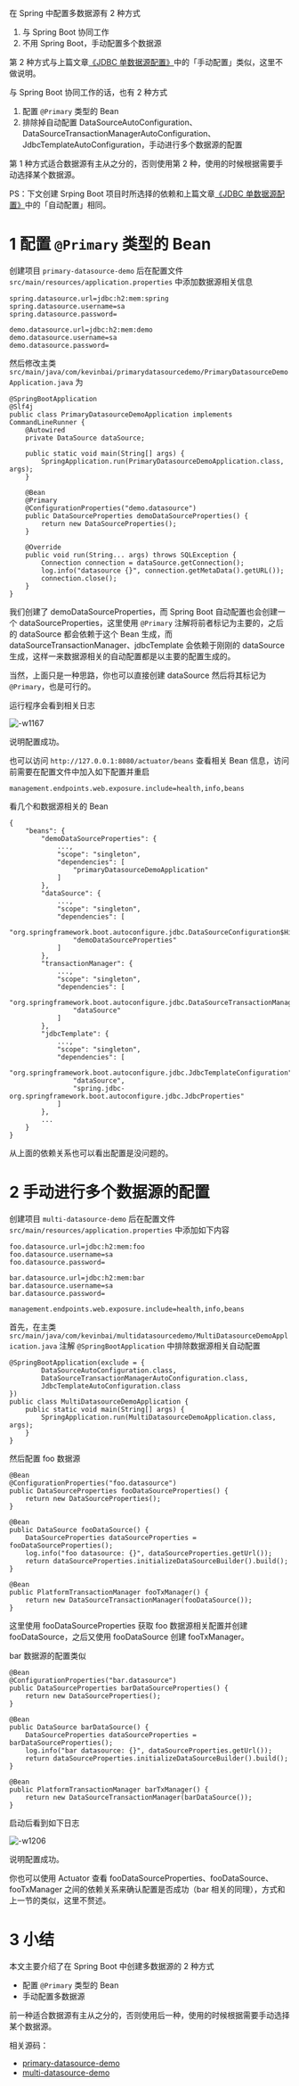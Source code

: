 在 Spring 中配置多数据源有 2 种方式

1. 与 Spring Boot 协同工作
2. 不用 Spring Boot，手动配置多个数据源

第 2 种方式与上篇文章[《JDBC 单数据源配置》](https://github.com/kevinbai-cn/java-notes/blob/master/spring/jdbc-single-data-source-configuration.md)中的「手动配置」类似，这里不做说明。

与 Spring Boot 协同工作的话，也有 2 种方式

1. 配置 `@Primary` 类型的 Bean
2. 排除掉自动配置 DataSourceAutoConfiguration、DataSourceTransactionManagerAutoConfiguration、JdbcTemplateAutoConfiguration，手动进行多个数据源的配置

第 1 种方式适合数据源有主从之分的，否则使用第 2 种，使用的时候根据需要手动选择某个数据源。

PS：下文创建 Srping Boot 项目时所选择的依赖和上篇文章[《JDBC 单数据源配置》](https://github.com/kevinbai-cn/java-notes/blob/master/spring/jdbc-single-data-source-configuration.md)中的「自动配置」相同。

# 1 配置 `@Primary` 类型的 Bean

创建项目 `primary-datasource-demo` 后在配置文件 `src/main/resources/application.properties` 中添加数据源相关信息

```
spring.datasource.url=jdbc:h2:mem:spring
spring.datasource.username=sa
spring.datasource.password=

demo.datasource.url=jdbc:h2:mem:demo
demo.datasource.username=sa
demo.datasource.password=
```

然后修改主类 `src/main/java/com/kevinbai/primarydatasourcedemo/PrimaryDatasourceDemoApplication.java` 为

```
@SpringBootApplication
@Slf4j
public class PrimaryDatasourceDemoApplication implements CommandLineRunner {
    @Autowired
    private DataSource dataSource;

    public static void main(String[] args) {
        SpringApplication.run(PrimaryDatasourceDemoApplication.class, args);
    }

    @Bean
    @Primary
    @ConfigurationProperties("demo.datasource")
    public DataSourceProperties demoDataSourceProperties() {
        return new DataSourceProperties();
    }

    @Override
    public void run(String... args) throws SQLException {
        Connection connection = dataSource.getConnection();
        log.info("datasource {}", connection.getMetaData().getURL());
        connection.close();
    }
}
```

我们创建了 demoDataSourceProperties，而 Spring Boot 自动配置也会创建一个 dataSourceProperties，这里使用 `@Primary` 注解将前者标记为主要的，之后的 dataSource 都会依赖于这个 Bean 生成，而 dataSourceTransactionManager、jdbcTemplate 会依赖于刚刚的 dataSource 生成，这样一来数据源相关的自动配置都是以主要的配置生成的。

当然，上面只是一种思路，你也可以直接创建 dataSource 然后将其标记为 `@Primary`，也是可行的。

运行程序会看到相关日志

![-w1167](media/16078287751889.jpg)

说明配置成功。

也可以访问 `http://127.0.0.1:8080/actuator/beans` 查看相关 Bean 信息，访问前需要在配置文件中加入如下配置并重启

```
management.endpoints.web.exposure.include=health,info,beans
```

看几个和数据源相关的 Bean

```
{
    "beans": {
        "demoDataSourceProperties": {
            ...,
            "scope": "singleton",
            "dependencies": [
                "primaryDatasourceDemoApplication"
            ]
        },
        "dataSource": {
            ...,
            "scope": "singleton",
            "dependencies": [
                "org.springframework.boot.autoconfigure.jdbc.DataSourceConfiguration$Hikari",
                "demoDataSourceProperties"
            ]
        },
        "transactionManager": {
            ...,
            "scope": "singleton",
            "dependencies": [
                "org.springframework.boot.autoconfigure.jdbc.DataSourceTransactionManagerAutoConfiguration$JdbcTransactionManagerConfiguration",
                "dataSource"
            ]
        },
        "jdbcTemplate": {
            ...,
            "scope": "singleton",
            "dependencies": [
                "org.springframework.boot.autoconfigure.jdbc.JdbcTemplateConfiguration",
                "dataSource",
                "spring.jdbc-org.springframework.boot.autoconfigure.jdbc.JdbcProperties"
            ]
        },
        ...
    }
}
```

从上面的依赖关系也可以看出配置是没问题的。

# 2 手动进行多个数据源的配置

创建项目 `multi-datasource-demo` 后在配置文件 `src/main/resources/application.properties` 中添加如下内容

```
foo.datasource.url=jdbc:h2:mem:foo
foo.datasource.username=sa
foo.datasource.password=

bar.datasource.url=jdbc:h2:mem:bar
bar.datasource.username=sa
bar.datasource.password=

management.endpoints.web.exposure.include=health,info,beans
```

首先，在主类 `src/main/java/com/kevinbai/multidatasourcedemo/MultiDatasourceDemoApplication.java` 注解 `@SpringBootApplication` 中排除数据源相关自动配置

```
@SpringBootApplication(exclude = {
        DataSourceAutoConfiguration.class,
        DataSourceTransactionManagerAutoConfiguration.class,
        JdbcTemplateAutoConfiguration.class
})
public class MultiDatasourceDemoApplication {
    public static void main(String[] args) {
        SpringApplication.run(MultiDatasourceDemoApplication.class, args);
    }
}
```

然后配置 foo 数据源

```
@Bean
@ConfigurationProperties("foo.datasource")
public DataSourceProperties fooDataSourceProperties() {
    return new DataSourceProperties();
}

@Bean
public DataSource fooDataSource() {
    DataSourceProperties dataSourceProperties = fooDataSourceProperties();
    log.info("foo datasource: {}", dataSourceProperties.getUrl());
    return dataSourceProperties.initializeDataSourceBuilder().build();
}

@Bean
public PlatformTransactionManager fooTxManager() {
    return new DataSourceTransactionManager(fooDataSource());
}
```

这里使用 fooDataSourceProperties 获取 foo 数据源相关配置并创建 fooDataSource，之后又使用 fooDataSource 创建 fooTxManager。

bar 数据源的配置类似

```
@Bean
@ConfigurationProperties("bar.datasource")
public DataSourceProperties barDataSourceProperties() {
    return new DataSourceProperties();
}

@Bean
public DataSource barDataSource() {
    DataSourceProperties dataSourceProperties = barDataSourceProperties();
    log.info("bar datasource: {}", dataSourceProperties.getUrl());
    return dataSourceProperties.initializeDataSourceBuilder().build();
}

@Bean
public PlatformTransactionManager barTxManager() {
    return new DataSourceTransactionManager(barDataSource());
}
```

启动后看到如下日志

![-w1206](media/16078336994111.jpg)

说明配置成功。

你也可以使用 Actuator 查看 fooDataSourceProperties、fooDataSource、fooTxManager 之间的依赖关系来确认配置是否成功（bar 相关的同理），方式和上一节的类似，这里不赘述。

# 3 小结

本文主要介绍了在 Spring Boot 中创建多数据源的 2 种方式

- 配置 `@Primary` 类型的 Bean
- 手动配置多数据源

前一种适合数据源有主从之分的，否则使用后一种，使用的时候根据需要手动选择某个数据源。

相关源码：

- [primary-datasource-demo](https://github.com/kevinbai-cn/spring-demos/tree/master/primary-datasource-demo)
- [multi-datasource-demo](https://github.com/kevinbai-cn/spring-demos/tree/master/multi-datasource-demo)
